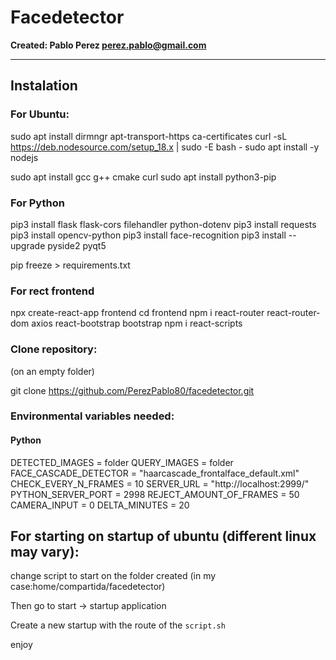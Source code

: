 # Facedetector

**Created: Pablo Perez <perez.pablo@gmail.com>**

---

## Instalation

### For Ubuntu:

sudo apt install dirmngr apt-transport-https ca-certificates
curl -sL https://deb.nodesource.com/setup_18.x | sudo -E bash -
sudo apt install -y nodejs

sudo apt install gcc g++ cmake curl
sudo apt install python3-pip

### For Python

pip3 install flask flask-cors filehandler python-dotenv
pip3 install requests
pip3 install opencv-python
pip3 install face-recognition
pip3 install --upgrade pyside2 pyqt5

pip freeze > requirements.txt

### For rect frontend

npx create-react-app frontend
cd frontend
npm i react-router react-router-dom axios react-bootstrap bootstrap
npm i react-scripts

### Clone repository:

(on an empty folder)

git clone https://github.com/PerezPablo80/facedetector.git

### Environmental variables needed:

#### Python

DETECTED_IMAGES = folder
QUERY_IMAGES = folder
FACE_CASCADE_DETECTOR = "haarcascade_frontalface_default.xml"
CHECK_EVERY_N_FRAMES = 10
SERVER_URL = "http://localhost:2999/"
PYTHON_SERVER_PORT = 2998
REJECT_AMOUNT_OF_FRAMES = 50
CAMERA_INPUT = 0
DELTA_MINUTES = 20

## For starting on startup of ubuntu (different linux may vary):

change script to start on the folder created (in my case:home/compartida/facedetector)

Then go to start -> startup application

Create a new startup with the route of the `script.sh`

enjoy
